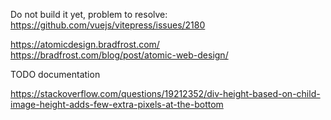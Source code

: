 Do not build it yet, problem to resolve:
https://github.com/vuejs/vitepress/issues/2180




https://atomicdesign.bradfrost.com/
https://bradfrost.com/blog/post/atomic-web-design/


TODO documentation

https://stackoverflow.com/questions/19212352/div-height-based-on-child-image-height-adds-few-extra-pixels-at-the-bottom